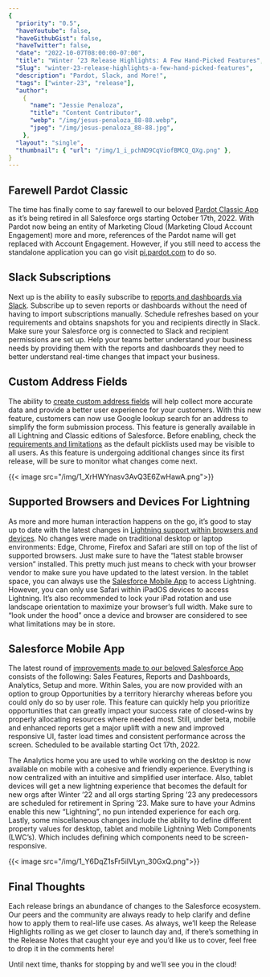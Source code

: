 ```yaml
---
{
  "priority": "0.5",
  "haveYoutube": false,
  "haveGithubGist": false,
  "haveTwitter": false,
  "date": "2022-10-07T08:00:00-07:00",
  "title": "Winter ’23 Release Highlights: A Few Hand-Picked Features",
  "Slug": "winter-23-release-highlights-a-few-hand-picked-features",
  "description": "Pardot, Slack, and More!",
  "tags": ["winter-23", "release"],
  "author":
    {
      "name": "Jessie Penaloza",
      "title": "Content Contributor",
      "webp": "/img/jesus-penaloza_88-88.webp",
      "jpeg": "/img/jesus-penaloza_88-88.jpg",
    },
  "layout": "single",
  "thumbnail": { "url": "/img/1_i_pchND9CqViofBMCQ_QXg.png" },
}
---
```


## Farewell Pardot Classic

The time has finally come to say farewell to our beloved [Pardot Classic App](https://help.salesforce.com/s/articleView?id=release-notes.rn_pardot_classic_retirement.htm&type=5&release=240) as it’s being retired in all Salesforce orgs starting October 17th, 2022. With Pardot now being an entity of Marketing Cloud (Marketing Cloud Account Engagement) more and more, references of the Pardot name will get replaced with Account Engagement. However, if you still need to access the standalone application you can go visit [pi.pardot.com](https://pi.pardot.com/) to do so.

## Slack Subscriptions

Next up is the ability to easily subscribe to [reports and dashboards via Slack](https://help.salesforce.com/s/articleView?id=release-notes.rn_rd_reports_dashboards_slack_subscribe.htm&type=5&release=240). Subscribe up to seven reports or dashboards without the need of having to import subscriptions manually. Schedule refreshes based on your requirements and obtains snapshots for you and recipients directly in Slack. Make sure your Salesforce org is connected to Slack and recipient permissions are set up. Help your teams better understand your business needs by providing them with the reports and dashboards they need to better understand real-time changes that impact your business.

## Custom Address Fields

The ability to [create custom address fields](https://help.salesforce.com/s/articleView?id=release-notes.rn_forcecom_custom_fields_address.htm&type=5&release=240) will help collect more accurate data and provide a better user experience for your customers. With this new feature, customers can now use Google lookup search for an address to simplify the form submission process. This feature is generally available in all Lightning and Classic editions of Salesforce. Before enabling, check the [requirements and limitations](https://help.salesforce.com/s/articleView?id=sf.fields_caf_requirements.htm&type=5) as the default picklists used may be visible to all users. As this feature is undergoing additional changes since its first release, will be sure to monitor what changes come next.

{{< image src="/img/1_XrHWYnasv3AvQ3E6ZwHawA.png">}}

## Supported Browsers and Devices For Lightning

As more and more human interaction happens on the go, it’s good to stay up to date with the latest changes in [Lightning support within browsers and devices](https://help.salesforce.com/s/articleView?id=release-notes.getstart_browsers_sfx.htm&type=5&release=240). No changes were made on traditional desktop or laptop environments: Edge, Chrome, Firefox and Safari are still on top of the list of supported browsers. Just make sure to have the “latest stable browser version” installed. This pretty much just means to check with your browser vendor to make sure you have updated to the latest version. In the tablet space, you can always use the [Salesforce Mobile App](https://www.salesforce.com/solutions/mobile/overview/) to access Lightning. However, you can only use Safari within iPadOS devices to access Lightning. It’s also recommended to lock your iPad rotation and use landscape orientation to maximize your browser’s full width. Make sure to “look under the hood” once a device and browser are considered to see what limitations may be in store.

## Salesforce Mobile App

The latest round of [improvements made to our beloved Salesforce App](https://help.salesforce.com/s/articleView?id=release-notes.rn_mobile_feature_overview_table.htm&type=5&release=240) consists of the following: Sales Features, Reports and Dashboards, Analytics, Setup and more. Within Sales, you are now provided with an option to group Opportunities by a territory hierarchy whereas before you could only do so by user role. This feature can quickly help you prioritize opportunities that can greatly impact your success rate of closed-wins by properly allocating resources where needed most. Still, under beta, mobile and enhanced reports get a major uplift with a new and improved responsive UI, faster load times and consistent performance across the screen. Scheduled to be available starting Oct 17th, 2022.

The Analytics home you are used to while working on the desktop is now available on mobile with a cohesive and friendly experience. Everything is now centralized with an intuitive and simplified user interface. Also, tablet devices will get a new lightning experience that becomes the default for new orgs after Winter ’22 and all orgs starting Spring ’23 any predecessors are scheduled for retirement in Spring ’23. Make sure to have your Admins enable this new “Lightning”, no pun intended experience for each org. Lastly, some miscellaneous changes include the ability to define different property values for desktop, tablet and mobile Lightning Web Components (LWC’s). Which includes defining which components need to be screen-responsive.

{{< image src="/img/1_Y6DqZ1sFr5iIVLyn_30GxQ.png">}}

## Final Thoughts

Each release brings an abundance of changes to the Salesforce ecosystem. Our peers and the community are always ready to help clarify and define how to apply them to real-life use cases. As always, we’ll keep the Release Highlights rolling as we get closer to launch day and, if there’s something in the Release Notes that caught your eye and you’d like us to cover, feel free to drop it in the comments here!

Until next time, thanks for stopping by and we’ll see you in the cloud!
